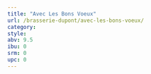 ```yaml
---
title: "Avec Les Bons Voeux"
url: /brasserie-dupont/avec-les-bons-voeux/
category: 
style: 
abv: 9.5
ibu: 0
srm: 0
upc: 0
---
```


